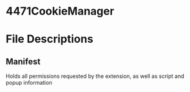 # 4471CookieManager

# File Descriptions 

## Manifest 

Holds all permissions requested by the extension, as well as script and popup information 
